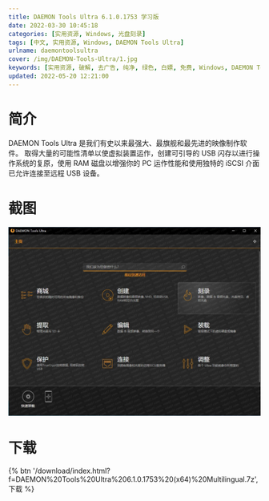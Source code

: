 ```yaml
---
title: DAEMON Tools Ultra 6.1.0.1753 学习版
date: 2022-03-30 10:45:18
categories: [实用资源, Windows, 光盘刻录]
tags: [中文, 实用资源, Windows, DAEMON Tools Ultra]
urlname: daemontoolsultra
cover: /img/DAEMON-Tools-Ultra/1.jpg
keywords: [实用资源, 破解, 去广告, 纯净, 绿色, 白嫖, 免费, Windows, DAEMON Tools Ultra]
updated: 2022-05-20 12:21:00
---
```


# 简介

DAEMON Tools Ultra 是我们有史以来最强大、最旗舰和最先进的映像制作软件。 取得大量的可能性清单以使虚拟装置运作，创建可引导的 USB 闪存以进行操作系统的复原，使用 RAM 磁盘以增强你的 PC 运作性能和使用独特的 iSCSI 介面已允许连接至远程 USB 设备。

# 截图

![](/img/DAEMON-Tools-Ultra/2.jpg)

# 下载

{% btn '/download/index.html?f=DAEMON%20Tools%20Ultra%206.1.0.1753%20(x64)%20Multilingual.7z',下载 %}
